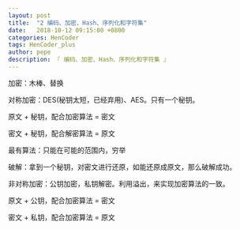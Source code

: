 ```yaml
---
layout: post
title:  "2 编码、加密、Hash、序列化和字符集"
date:   2018-10-12 09:15:00 +0800
categories: HenCoder
tags: HenCoder_plus
author: pepe
description: 『 编码、加密、Hash、序列化和字符集 』
---
```


加密：木棒、替换

对称加密：DES(秘钥太短，已经弃用)、AES。只有一个秘钥。

原文 + 秘钥，配合加密算法 = 密文

密文 + 秘钥，配合解密算法 = 原文


最有算法：只能在可能的范围内，穷举

破解：拿到一个秘钥，对密文进行还原，如能还原成原文，那么破解成功。

非对称加密：公钥加密，私钥解密。利用溢出，来实现加密算法的一致。

原文 + 公钥，配合加密算法 = 密文

密文 + 私钥，配合加密算法 = 原文